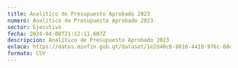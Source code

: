 ```yaml
---
title: Analítico de Presupuesto Aprobado 2023
numero: Analítico de Presupuesto Aprobado 2023
sector: Ejecutivo
fecha: 2024-04-08T21:12:11.607Z
descripcion: Analítico de Presupuesto Aprobado 2023
enlace: https://datos.minfin.gob.gt/dataset/1e2d40c6-8016-4410-976c-08d3e49268ff/resource/3da8fc12-8e8e-4ebb-af53-fe8d4a9bfec1/download/presupuesto-aprobado-2023.csv
formato: CSV
---
```

